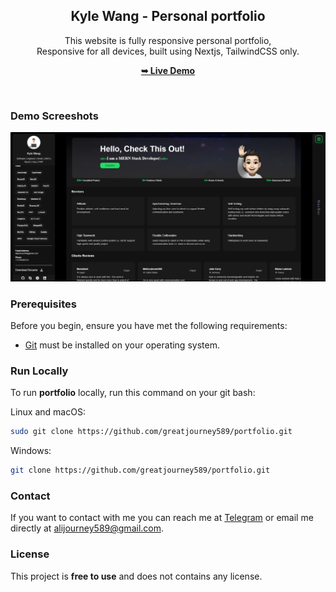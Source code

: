 <div align="center">
  <h2 align="center">Kyle Wang - Personal portfolio</h2>

This website is fully responsive personal portfolio, <br />Responsive for all devices, built using Nextjs, TailwindCSS only.

<a href="https://greatjourney589.github.io"><strong>➥ Live Demo</strong></a>

</div>

<br />

### Demo Screeshots

![Kyle Portfolio Desktop Demo](./public/readme-images/portfolio.jpg "Desktop Demo")

### Prerequisites

Before you begin, ensure you have met the following requirements:

- [Git](https://git-scm.com/downloads "Download Git") must be installed on your operating system.

### Run Locally

To run **portfolio** locally, run this command on your git bash:

Linux and macOS:

```bash
sudo git clone https://github.com/greatjourney589/portfolio.git
```

Windows:

```bash
git clone https://github.com/greatjourney589/portfolio.git
```

### Contact

If you want to contact with me you can reach me at [Telegram](https://t.me/greatjourney589) or email me directly at alijourney589@gmail.com.

### License

This project is **free to use** and does not contains any license.
